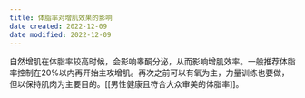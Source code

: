 ```yaml
---
title: 体脂率对增肌效果的影响
date created: 2022-12-09
date modified: 2022-12-09
---
```


自然增肌在体脂率较高时候，会影响睾酮分泌，从而影响增肌效率。一般推荐体脂率控制在20%以内再开始主攻增肌。再次之前可以有氧为主，力量训练也要做，但以保持肌肉为主要目的。[[男性健康且符合大众审美的体脂率]]。
